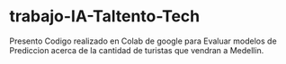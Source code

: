 # trabajo-IA-Taltento-Tech
Presento Codigo realizado en Colab de google para Evaluar modelos de Prediccion acerca de la cantidad de turistas que vendran a Medellin.
